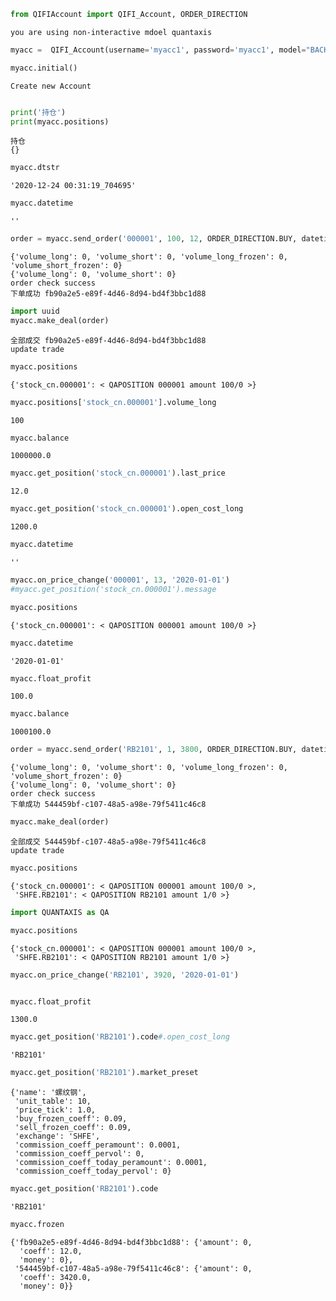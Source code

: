 ```python
from QIFIAccount import QIFI_Account, ORDER_DIRECTION
```

    you are using non-interactive mdoel quantaxis



```python
myacc =  QIFI_Account(username='myacc1', password='myacc1', model="BACKTEST")
```


```python
myacc.initial()
```

    Create new Account



```python

print('持仓')
print(myacc.positions)
```

    持仓
    {}



```python
myacc.dtstr
```




    '2020-12-24 00:31:19_704695'




```python
myacc.datetime
```




    ''




```python
order = myacc.send_order('000001', 100, 12, ORDER_DIRECTION.BUY, datetime='2020-01-01')
```

    {'volume_long': 0, 'volume_short': 0, 'volume_long_frozen': 0, 'volume_short_frozen': 0}
    {'volume_long': 0, 'volume_short': 0}
    order check success
    下单成功 fb90a2e5-e89f-4d46-8d94-bd4f3bbc1d88



```python
import uuid
myacc.make_deal(order)
```

    全部成交 fb90a2e5-e89f-4d46-8d94-bd4f3bbc1d88
    update trade



```python
myacc.positions
```




    {'stock_cn.000001': < QAPOSITION 000001 amount 100/0 >}




```python
myacc.positions['stock_cn.000001'].volume_long
```




    100




```python
myacc.balance
```




    1000000.0




```python
myacc.get_position('stock_cn.000001').last_price
```




    12.0




```python
myacc.get_position('stock_cn.000001').open_cost_long
```




    1200.0




```python
myacc.datetime
```




    ''




```python
myacc.on_price_change('000001', 13, '2020-01-01')
#myacc.get_position('stock_cn.000001').message
```


```python
myacc.positions
```




    {'stock_cn.000001': < QAPOSITION 000001 amount 100/0 >}




```python
myacc.datetime
```




    '2020-01-01'




```python
myacc.float_profit
```




    100.0




```python
myacc.balance
```




    1000100.0




```python
order = myacc.send_order('RB2101', 1, 3800, ORDER_DIRECTION.BUY, datetime='2020-01-01')
```

    {'volume_long': 0, 'volume_short': 0, 'volume_long_frozen': 0, 'volume_short_frozen': 0}
    {'volume_long': 0, 'volume_short': 0}
    order check success
    下单成功 544459bf-c107-48a5-a98e-79f5411c46c8



```python
myacc.make_deal(order)
```

    全部成交 544459bf-c107-48a5-a98e-79f5411c46c8
    update trade



```python
myacc.positions
```




    {'stock_cn.000001': < QAPOSITION 000001 amount 100/0 >,
     'SHFE.RB2101': < QAPOSITION RB2101 amount 1/0 >}




```python
import QUANTAXIS as QA
```


```python
myacc.positions
```




    {'stock_cn.000001': < QAPOSITION 000001 amount 100/0 >,
     'SHFE.RB2101': < QAPOSITION RB2101 amount 1/0 >}




```python
myacc.on_price_change('RB2101', 3920, '2020-01-01')

```


```python

```


```python
myacc.float_profit
```




    1300.0




```python
myacc.get_position('RB2101').code#.open_cost_long
```




    'RB2101'




```python
myacc.get_position('RB2101').market_preset
```




    {'name': '螺纹钢',
     'unit_table': 10,
     'price_tick': 1.0,
     'buy_frozen_coeff': 0.09,
     'sell_frozen_coeff': 0.09,
     'exchange': 'SHFE',
     'commission_coeff_peramount': 0.0001,
     'commission_coeff_pervol': 0,
     'commission_coeff_today_peramount': 0.0001,
     'commission_coeff_today_pervol': 0}




```python
myacc.get_position('RB2101').code
```




    'RB2101'




```python
myacc.frozen
```




    {'fb90a2e5-e89f-4d46-8d94-bd4f3bbc1d88': {'amount': 0,
      'coeff': 12.0,
      'money': 0},
     '544459bf-c107-48a5-a98e-79f5411c46c8': {'amount': 0,
      'coeff': 3420.0,
      'money': 0}}


